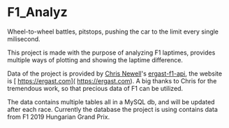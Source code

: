 # F1_Analyz

Wheel-to-wheel battles, pitstops, pushing the car to the limit every single milisecond.


This project is made with the purpose of analyzing F1 laptimes, provides multiple ways of plotting and showing the laptime difference.

Data of the project is provided by [ Chris Newell](https://github.com/jcnewell)'s [ergast-f1-api](https://github.com/jcnewell/ergast-f1-api),
the website is [	https://ergast.com](	https://ergast.com). A big thanks to Chris for the tremendous work, so that precious data of F1 can be utilized.

The data contains multiple tables all in a MySQL db, and will be updated after each race. Currently the database the project is using contains data from F1 2019 Hungarian Grand Prix.
